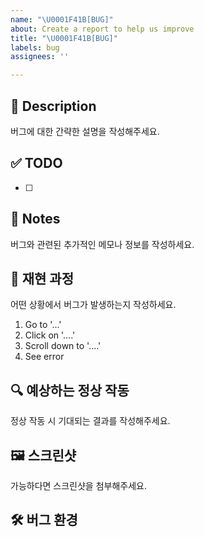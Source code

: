 ```yaml
---
name: "\U0001F41B[BUG]"
about: Create a report to help us improve
title: "\U0001F41B[BUG]"
labels: bug
assignees: ''

---
```


## 🚀 Description

버그에 대한 간략한 설명을 작성해주세요.

## ✅ TODO

- [ ]

## 📢 Notes

버그와 관련된 추가적인 메모나 정보를 작성하세요.

## 🔄 재현 과정

어떤 상황에서 버그가 발생하는지 작성하세요.

1. Go to '...'
2. Click on '....'
3. Scroll down to '....'
4. See error

## 🔍 예상하는 정상 작동

정상 작동 시 기대되는 결과를 작성해주세요.

## 🖼️ 스크린샷

가능하다면 스크린샷을 첨부해주세요.

## 🛠️ 버그 환경
